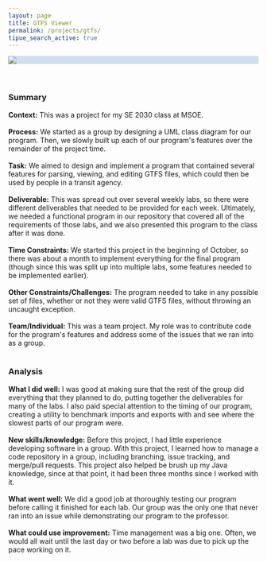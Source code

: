 ```yaml
---
layout: page
title: GTFS Viewer
permalink: /projects/gtfs/
tipue_search_active: true
---
```


<div style="display: block; background-color: #cfdfef;">
  <img src="{{ "/assets/gtfs.png" | relative_url }}" style="display: block; margin: auto; max-width: 100%; max-height: 600px;" />
</div><br /><br />

### Summary
<b>Context:</b> This was a project for my SE 2030 class at MSOE.
<br /><br />
<b>Process:</b> We started as a group by designing a UML class diagram for our program. Then, we slowly built up each of our program's features over the remainder of the project time.
<br /><br />
<b>Task:</b> We aimed to design and implement a program that contained several features for parsing, viewing, and editing GTFS files, which could then be used by people in a transit agency.
<br /><br />
<b>Deliverable:</b> This was spread out over several weekly labs, so there were different deliverables that needed to be provided for each week. Ultimately, we needed a functional program in our repository that covered all of the requirements of those labs, and we also presented this program to the class after it was done.
<br /><br />
<b>Time Constraints:</b> We started this project in the beginning of October, so there was about a month to implement everything for the final program (though since this was split up into multiple labs, some features needed to be implemented earlier).
<br /><br />
<b>Other Constraints/Challenges:</b> The program needed to take in any possible set of files, whether or not they were valid GTFS files, without throwing an uncaught exception.
<br /><br />
<b>Team/Individual:</b> This was a team project. My role was to contribute code for the program's features and address some of the issues that we ran into as a group.
<br /><br />

### Analysis
<b>What I did well:</b> I was good at making sure that the rest of the group did everything that they planned to do, putting together the deliverables for many of the labs. I also paid special attention to the timing of our program, creating a utility to benchmark imports and exports with and see where the slowest parts of our program were.
<br /><br />
<b>New skills/knowledge:</b> Before this project, I had little experience developing software in a group. With this project, I learned how to manage a code repository in a group, including branching, issue tracking, and merge/pull requests. This project also helped be brush up my Java knowledge, since at that point, it had been three months since I worked with it.
<br /><br />
<b>What went well:</b> We did a good job at thoroughly testing our program before calling it finished for each lab. Our group was the only one that never ran into an issue while demonstrating our program to the professor.
<br /><br />
<b>What could use improvement:</b> Time management was a big one. Often, we would all wait until the last day or two before a lab was due to pick up the pace working on it.
